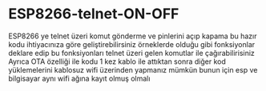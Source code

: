 # ESP8266-telnet-ON-OFF
ESP8266 ye telnet üzeri komut gönderme ve pinlerini açıp kapama
bu hazır kodu ihtiyacınıza göre geliştirebilirsiniz
örneklerde olduğu gibi fonksiyonlar deklare edip bu fonksiyonları 
telnet üzeri gelen komutlar ile çağırabilirisiniz
Ayrıca OTA özelliği ile kodu 1 kez kablo ile attıktan sonra 
diğer kod yüklemelerini kablosuz wifi üzerinden yapmanız mümkün
bunun için esp ve bilgisayar aynı wifi ağına kayıt olmuş olmalı
